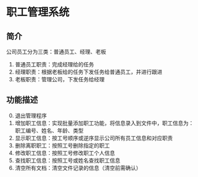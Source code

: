 # 职工管理系统

## 简介
公司员工分为三类：普通员工、经理、老板
1. 普通员工职责：完成经理给的任务
2. 经理职责：根据老板给的任务下发任务给普通员工，并进行跟进
3. 老板职责：管理公司，下发任务给经理

## 功能描述
0. 退出管理程序
1. 增加职工信息：实现批量添加职工功能，将信息录入到文件中，职工信息为：职工编号、姓名、年龄、类型
2. 显示职工信息：按工号顺序或逆序显示公司所有员工信息和对应职责
3. 删除离职职工：按照工号删除指定的职工
4. 修改职工信息：按照工号修改职工个人信息
5. 查找职工信息：按照工号或姓名查找职工信息
6. 清空所有文档：清空文件记录的信息（清空前需确认）


